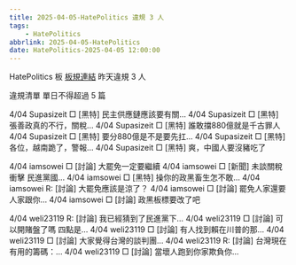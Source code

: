 ```yaml
---
title: 2025-04-05-HatePolitics 違規 3 人
tags:
    - HatePolitics
abbrlink: 2025-04-05-HatePolitics
date: HatePolitics-2025-04-05 12:00:00
---
```

HatePolitics 板 [板規連結](https://www.ptt.cc/bbs/HatePolitics/M.1617115262.A.D60.html)
昨天違規 3 人
<!-- more -->

違規清單
單日不得超過 5 篇

4/04 Supasizeit □ [黑特] 民主供應鏈應該要有關…
4/04 Supasizeit □ [黑特] 張善政真的不行，關稅…
4/04 Supasizeit □ [黑特] 誰敢擋880億就是千古罪人
4/04 Supasizeit □ [黑特] 要分880億是不是要先扛…
4/04 Supasizeit □ [黑特] 各位，越南跪了，警報…
4/04 Supasizeit □ [黑特] 爽，中國人要沒豬吃了

4/04 iamsowei □ [討論] 大罷免一定要繼續
4/04 iamsowei □ [新聞] 未談關稅衝擊 民進黨國…
4/04 iamsowei □ [黑特] 操你的政黑畜生怎不敢…
4/04 iamsowei R: [討論] 大罷免應該是涼了？
4/04 iamsowei □ [討論] 罷免人家還要人家跟你…
4/04 iamsowei □ [討論] 政黑板標要改了吧

4/04 weli23119 R: [討論] 我已經猜到了民進黨下…
4/04 weli23119 □ [討論] 可以開賭盤了嗎 四點是…
4/04 weli23119 □ [討論] 有人找到賴在川普的那…
4/04 weli23119 □ [討論] 大家覺得台灣的談判團…
4/04 weli23119 R: [討論] 台灣現在有用的籌碼：…
4/04 weli23119 □ [討論] 當壞人跑到你家欺負你…